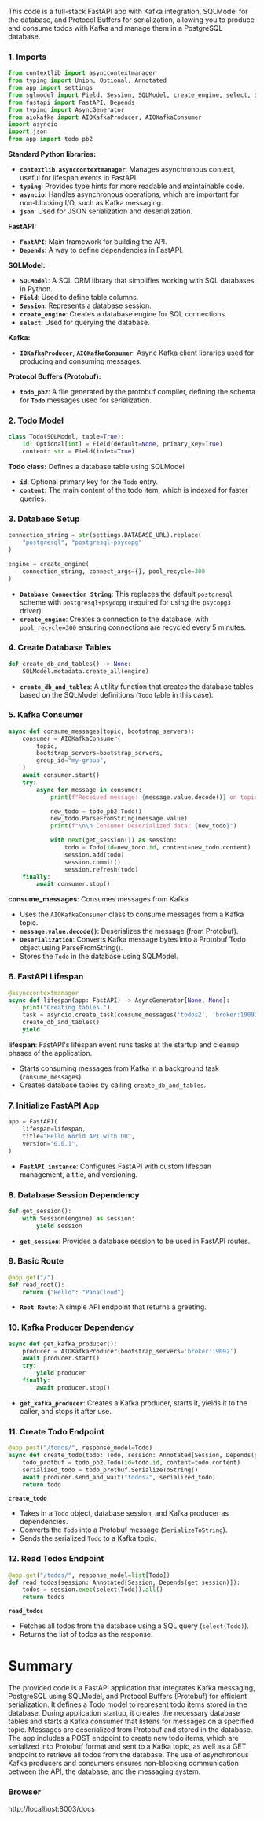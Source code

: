 This code is a full-stack FastAPI app with Kafka integration, SQLModel for the database, and Protocol Buffers for serialization, allowing you to produce and consume todos with Kafka and manage them in a PostgreSQL database.


### 1. Imports

```python
from contextlib import asynccontextmanager
from typing import Union, Optional, Annotated
from app import settings
from sqlmodel import Field, Session, SQLModel, create_engine, select, Sequence
from fastapi import FastAPI, Depends
from typing import AsyncGenerator
from aiokafka import AIOKafkaProducer, AIOKafkaConsumer
import asyncio
import json
from app import todo_pb2

```
**Standard Python libraries:**

- **`contextlib.asynccontextmanager`**: Manages asynchronous context, useful for lifespan events in FastAPI.
- **`typing`**: Provides type hints for more readable and maintainable code.
- **`asyncio`**: Handles asynchronous operations, which are important for non-blocking I/O, such as Kafka messaging.
- **`json`**: Used for JSON serialization and deserialization.

**FastAPI:**

- **`FastAPI`**: Main framework for building the API.
- **`Depends`**: A way to define dependencies in FastAPI.

**SQLModel:**

- **`SQLModel`**: A SQL ORM library that simplifies working with SQL databases in Python.
- **`Field`**: Used to define table columns.
- **`Session`**: Represents a database session.
- **`create_engine`**: Creates a database engine for SQL connections.
- **`select`**: Used for querying the database.

**Kafka:**
- **`IOKafkaProducer`**, **`AIOKafkaConsumer`**: Async Kafka client libraries used for producing and consuming messages.

**Protocol Buffers (Protobuf):**

- **`todo_pb2`**: A file generated by the protobuf compiler, defining the schema for **``Todo``** messages used for serialization.

### 2. Todo Model

```python
class Todo(SQLModel, table=True):
    id: Optional[int] = Field(default=None, primary_key=True)
    content: str = Field(index=True)

```
**Todo class:** Defines a database table using SQLModel
- **`id`**: Optional primary key for the ``Todo`` entry.
- **`content`**: The main content of the todo item, which is indexed for faster queries.


### 3. Database Setup

```python
connection_string = str(settings.DATABASE_URL).replace(
    "postgresql", "postgresql+psycopg"
)

engine = create_engine(
    connection_string, connect_args={}, pool_recycle=300
)

```

- **`Database Connection String`**: This replaces the default ``postgresql`` scheme with ``postgresql+psycopg`` (required for using the ``psycopg3`` driver).
- **`create_engine`**: Creates a connection to the database, with ``pool_recycle=300`` ensuring connections are recycled every 5 minutes.



### 4. Create Database Tables

```python
def create_db_and_tables() -> None:
    SQLModel.metadata.create_all(engine)

```

- **``create_db_and_tables``**: A utility function that creates the database tables based on the SQLModel definitions (``Todo`` table in this case).




### 5. Kafka Consumer

```python
async def consume_messages(topic, bootstrap_servers):
    consumer = AIOKafkaConsumer(
        topic,
        bootstrap_servers=bootstrap_servers,
        group_id="my-group",
    )
    await consumer.start()
    try:
        async for message in consumer:
            print(f"Received message: {message.value.decode()} on topic {message.topic}")

            new_todo = todo_pb2.Todo()
            new_todo.ParseFromString(message.value)
            print(f"\n\n Consumer Deserialized data: {new_todo}")

            with next(get_session()) as session:
                todo = Todo(id=new_todo.id, content=new_todo.content)
                session.add(todo)
                session.commit()
                session.refresh(todo)
    finally:
        await consumer.stop()

```
**consume_messages**: Consumes messages from Kafka

- Uses the ``AIOKafkaConsumer`` class to consume messages from a Kafka topic.
- **`message.value.decode()`**: Deserializes the message (from Protobuf).
- **`Deserialization`**: Converts Kafka message bytes into a Protobuf Todo object using ParseFromString().
- Stores the ``Todo`` in the database using SQLModel.


### 6. FastAPI Lifespan

```python
@asynccontextmanager
async def lifespan(app: FastAPI) -> AsyncGenerator[None, None]:
    print("Creating tables.")
    task = asyncio.create_task(consume_messages('todos2', 'broker:19092'))
    create_db_and_tables()
    yield

```
**lifespan**: FastAPI's lifespan event runs tasks at the startup and cleanup phases of the application.

- Starts consuming messages from Kafka in a background task (``consume_messages``).
- Creates database tables by calling ``create_db_and_tables``.




### 7. Initialize FastAPI App

```python
app = FastAPI(
    lifespan=lifespan,
    title="Hello World API with DB",
    version="0.0.1",
)

```
- **`FastAPI instance`**: Configures FastAPI with custom lifespan management, a title, and versioning.



### 8. Database Session Dependency

```python
def get_session():
    with Session(engine) as session:
        yield session

```
- **`get_session`**: Provides a database session to be used in FastAPI routes.



### 9. Basic Route

```python
@app.get("/")
def read_root():
    return {"Hello": "PanaCloud"}

```

- **`Root Route`**: A simple API endpoint that returns a greeting.




### 10. Kafka Producer Dependency

```python
async def get_kafka_producer():
    producer = AIOKafkaProducer(bootstrap_servers='broker:19092')
    await producer.start()
    try:
        yield producer
    finally:
        await producer.stop()

```

- **`get_kafka_producer`**: Creates a Kafka producer, starts it, yields it to the caller, and stops it after use.




### 11. Create Todo Endpoint

```python
@app.post("/todos/", response_model=Todo)
async def create_todo(todo: Todo, session: Annotated[Session, Depends(get_session)], producer: Annotated[AIOKafkaProducer, Depends(get_kafka_producer)]) -> Todo:
    todo_protbuf = todo_pb2.Todo(id=todo.id, content=todo.content)
    serialized_todo = todo_protbuf.SerializeToString()
    await producer.send_and_wait("todos2", serialized_todo)
    return todo

```
**`create_todo`**

- Takes in a ``Todo`` object, database session, and Kafka producer as dependencies.
- Converts the ``Todo`` into a Protobuf message (``SerializeToString``).
- Sends the serialized ``Todo`` to a Kafka topic.



### 12. Read Todos Endpoint

```python
@app.get("/todos/", response_model=list[Todo])
def read_todos(session: Annotated[Session, Depends(get_session)]):
    todos = session.exec(select(Todo)).all()
    return todos

```

**`read_todos`**
- Fetches all todos from the database using a SQL query (``select(Todo)``).
- Returns the list of todos as the response.


# Summary 
The provided code is a FastAPI application that integrates Kafka messaging, PostgreSQL using SQLModel, and Protocol Buffers (Protobuf) for efficient serialization. It defines a Todo model to represent todo items stored in the database. During application startup, it creates the necessary database tables and starts a Kafka consumer that listens for messages on a specified topic. Messages are deserialized from Protobuf and stored in the database. The app includes a POST endpoint to create new todo items, which are serialized into Protobuf format and sent to a Kafka topic, as well as a GET endpoint to retrieve all todos from the database. The use of asynchronous Kafka producers and consumers ensures non-blocking communication between the API, the database, and the messaging system.






### Browser
http://localhost:8003/docs